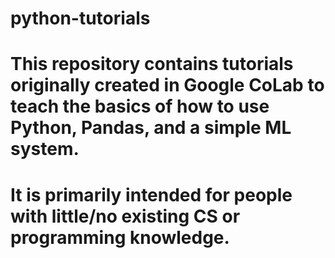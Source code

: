 # python-tutorials
# This repository contains tutorials originally created in Google CoLab to teach the basics of how to use Python, Pandas, and a simple ML system.
# It is primarily intended for people with little/no existing CS or programming knowledge. 
